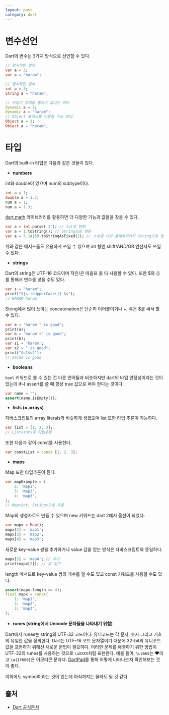 ```yaml
---
layout: post
category: dart
---
```


# 변수선언

Dart의 변수는 3가지 방식으로 선언할 수 있다.

```dart
// 암시적인 방식
var a = 3;
var a = "haram";

// 명시적인 방식
int a = 3;
String a = "haram";

// 타입이 정해질 필요가 없다는 의미
dynamic a = 3;
dynamic a = "haram";
// Object 클래스를 이용할 수도 있다.
Object a = 3;
Object a = "haram";
```



# 타입

Dart의 built-in 타입은 다음과 같은 것들이 있다.

* **numbers**

int와 double이 있으며 num의 subtype이다.

```dart
int a = 1;
double a = 1.3;
num a = 1;
num a = 1.3;
```

[dart.math](https://api.dartlang.org/dev/dart-math) 라이브러리를 활용하면 더 다양한 기능과 값들을 찾을 수 있다.

```dart
var a = int.parse('1'); // int로 변환
var a = 1.toString(); // String으로 변환
var a = 3.14159.toStringAsFixed(2); // 소수점 이하 둘째자리까지 String으로 변환
```

위와 같은 메서드들도 유용하게 쓰일 수 있으며 int 형엔 shift/AND/OR 연산자도 쓰일 수 있다.

* **strings**

Dart의 string은 UTF-16 코드이며 작은/큰 따옴표 둘 다 사용할 수 있다. 또한 $와 {}를 통해서 변수를 넣을 수도 있다.

```dart
var s = "haram";
print("${s.toUpperCase()} $s");
// HARAM haram
```

String에서 많이 쓰이는 concatenation은 단순히 이어붙이거나 +, 혹은 $를 써서 할 수 있다.

```dart
var a = 'haram'" is good";
print(a);
var b = 'haram'+" is good";
print(b);
var s1 = 'haram';
var s2 = " is good";
print("$s1$s2");
// haram is good
```

* **booleans**

`bool` 키워드로 쓸 수 있는 건 다른 언어들과 비슷하지만 dart의 타입 안정성이라는 것이 있는데 if나 assert를 쓸 때 항상 true 값으로 써야 한다는 것이다.

```dart
var name = '';
assert(name.isEmpty());
```

* **lists (= arrays)**

자바스크립트의 array literals와 비슷하게 생겼으며 list 또한 타입 추론이 가능하다.

```dart
var list = [1, 2, 3];
// List<int>로 타입추론
```

또한 다음과 같이 const를 사용한다.

```dart
var constList = const [1, 2, 3];
```

* **maps**

Map 또한 타입추론이 된다.

```dart
var mapExample = {
    2: 'map1',
    3: 'map2',
    4: 'map3',
};
// Map<int, String>으로 추론
```

Map의 생성자로도 만들 수 있으며 new 키워드는 dart 2에서 옵션이 되었다.

```dart
var mapx = Map();
mapx[2] = 'map1';
mapx[3] = 'map2';
mapx[4] = 'map3';
```

새로운 key-value 쌍을 추가하거나 value 값을 얻는 방식은 자바스크립트와 동일하다.

```dart
mapx[5] = 'map4'; // 추가
print(mapx[2]); // 값 얻기
```

length 메서드로 key-value 쌍의 개수를 알 수도 있고 const 키워드를 사용할 수도 있다.

```dart
assert(mapx.length == 4);
final mapx = const{
    1: 'map1',
    2: 'map2',
    3: 'map3',
};
```

* **runes (string에서 Unicode 문자들을 나타내기 위함)**

Dart에서 runes는 string의 UTF-32 코드이다. 유니코드는 각 문자, 숫자 그리고 기호의 유일한 값을 정의한다. Dart는 UTF-16 코드 문자열이기 때문에 32-bit의 유니코드 값을 표현하기 위해선 새로운 문법이 필요하다. 이러한 문제를 해결하기 위한 방법이 UTF-32의 runes를 사용하는 것으로 `\uXXXX`처럼 표현한다. 예를 들어, `\u2665`는 ♥이고 `\u{1f600}`은 이모티콘 문자다. [DartPad](https://dartpad.dartlang.org/589bc5c95318696cefe5)를 통해 어떻게 나타나는지 확인해보는 것이 좋다.

이외에도 symbol이라는 것이 있는데 아직까지는 몰라도 될 것 같다.

## 출처

* [Dart 공식문서](https://www.dartlang.org/guides/language/language-tour)